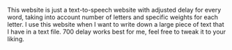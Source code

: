 This website is just a text-to-speech website with adjusted delay for every word, taking into account number of letters and specific weights for each letter.
I use this website when I want to write down a large piece of text that I have in a text file. 700 delay works best for me, feel free to tweak it to your liking.
